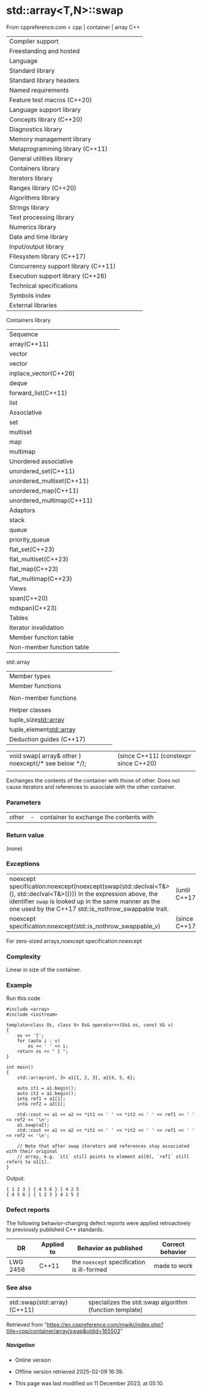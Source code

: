 # std::array<T,N>::swap

From cppreference.com
< cpp‎ | container‎ | array
C++

|  |  |  |  |  |
| --- | --- | --- | --- | --- |
| Compiler support | | | | |
| Freestanding and hosted | | | | |
| Language | | | | |
| Standard library | | | | |
| Standard library headers | | | | |
| Named requirements | | | | |
| Feature test macros (C++20) | | | | |
| Language support library | | | | |
| Concepts library (C++20) | | | | |
| Diagnostics library | | | | |
| Memory management library | | | | |
| Metaprogramming library (C++11) | | | | |
| General utilities library | | | | |
| Containers library | | | | |
| Iterators library | | | | |
| Ranges library (C++20) | | | | |
| Algorithms library | | | | |
| Strings library | | | | |
| Text processing library | | | | |
| Numerics library | | | | |
| Date and time library | | | | |
| Input/output library | | | | |
| Filesystem library (C++17) | | | | |
| Concurrency support library (C++11) | | | | |
| Execution support library (C++26) | | | | |
| Technical specifications | | | | |
| Symbols index | | | | |
| External libraries | | | | |

Containers library

|  |  |  |  |  |
| --- | --- | --- | --- | --- |
| Sequence | | | | |
| array(C++11) | | | | |
| vector | | | | |
| vector<bool> | | | | |
| inplace_vector(C++26) | | | | |
| deque | | | | |
| forward_list(C++11) | | | | |
| list | | | | |
| Associative | | | | |
| set | | | | |
| multiset | | | | |
| map | | | | |
| multimap | | | | |
| Unordered associative | | | | |
| unordered_set(C++11) | | | | |
| unordered_multiset(C++11) | | | | |
| unordered_map(C++11) | | | | |
| unordered_multimap(C++11) | | | | |
| Adaptors | | | | |
| stack | | | | |
| queue | | | | |
| priority_queue | | | | |
| flat_set(C++23) | | | | |
| flat_multiset(C++23) | | | | |
| flat_map(C++23) | | | | |
| flat_multimap(C++23) | | | | |
| Views | | | | |
| span(C++20) | | | | |
| mdspan(C++23) | | | | |
| Tables | | | | |
| Iterator invalidation | | | | |
| Member function table | | | | |
| Non-member function table | | | | |

std::array

|  |  |  |  |  |
| --- | --- | --- | --- | --- |
| Member types | | | | |
| Member functions | | | | |
| |  |  |  |  |  | | --- | --- | --- | --- | --- | | Element access | | | | | | array::at | | | | | | [array::operator[]](operator_at.html "cpp/container/array/operator at") | | | | | | array::front | | | | | | array::back | | | | | | array::data | | | | | | Operations | | | | | | array::fill | | | | | | ****array::swap**** | | | | | | |  |  |  |  |  | | --- | --- | --- | --- | --- | | Iterators | | | | | | array::beginarray::cbegin | | | | | | array::endarray::cend | | | | | | array::rbeginarray::crbegin | | | | | | array::rendarray::crend | | | | | | |  |  |  |  |  | | --- | --- | --- | --- | --- | | Capacity | | | | | | array::empty | | | | | | array::size | | | | | | array::max_size | | | | | |  | | | | | |  | | | | | |  | | | | | |  | | | | | |  | | | | | |
| Non-member functions | | | | |
| |  |  |  |  |  | | --- | --- | --- | --- | --- | | operator==operator<=>(C++20) | | | | | | get(std::array) | | | | | | swap(std::array) | | | | | | to_array(C++20) | | | | | | |  |  |  |  |  | | --- | --- | --- | --- | --- | | operator|=operator<operator>operator<=operator>=(until C++20)(until C++20)(until C++20)(until C++20)(until C++20) | | | | | |
| Helper classes | | | | |
| tuple_size<std::array> | | | | |
| tuple_element<std::array> | | | | |
| Deduction guides (C++17) | | | | |

|  |  |  |
| --- | --- | --- |
| void swap( array& other ) noexcept(/\* see below \*/); |  | (since C++11)  (constexpr since C++20) |
|  |  |  |

Exchanges the contents of the container with those of other. Does not cause iterators and references to associate with the other container.

### Parameters

|  |  |  |
| --- | --- | --- |
| other | - | container to exchange the contents with |

### Return value

(none)

### Exceptions

|  |  |
| --- | --- |
| noexcept specification:noexcept(noexcept(swap(std::declval<T&>(), std::declval<T&>()))) In the expression above, the identifier `swap` is looked up in the same manner as the one used by the C++17 std::is_nothrow_swappable trait. | (until C++17) |
| noexcept specification:noexcept(std::is_nothrow_swappable_v<T>) | (since C++17) |

For zero-sized arrays,noexcept specification:noexcept

### Complexity

Linear in size of the container.

### Example

Run this code

```
#include <array>
#include <iostream>
 
template<class Os, class V> Os& operator<<(Os& os, const V& v)
{
    os << '{';
    for (auto i : v)
        os << ' ' << i;
    return os << " } ";
}
 
int main()
{
    std::array<int, 3> a1{1, 2, 3}, a2{4, 5, 6};
 
    auto it1 = a1.begin();
    auto it2 = a2.begin();
    int& ref1 = a1[1];
    int& ref2 = a2[1];
 
    std::cout << a1 << a2 << *it1 << ' ' << *it2 << ' ' << ref1 << ' ' << ref2 << '\n';
    a1.swap(a2);
    std::cout << a1 << a2 << *it1 << ' ' << *it2 << ' ' << ref1 << ' ' << ref2 << '\n';
 
    // Note that after swap iterators and references stay associated with their original
    // array, e.g. `it1` still points to element a1[0], `ref1` still refers to a1[1].
}

```

Output:

```
{ 1 2 3 } { 4 5 6 } 1 4 2 5
{ 4 5 6 } { 1 2 3 } 4 1 5 2

```

### Defect reports

The following behavior-changing defect reports were applied retroactively to previously published C++ standards.

| DR | Applied to | Behavior as published | Correct behavior |
| --- | --- | --- | --- |
| LWG 2456 | C++11 | the `noexcept` specification is ill-formed | made to work |

### See also

|  |  |
| --- | --- |
| std::swap(std::array)(C++11) | specializes the std::swap algorithm   (function template) |

Retrieved from "<https://en.cppreference.com/mwiki/index.php?title=cpp/container/array/swap&oldid=165503>"

##### Navigation

- Online version
- Offline version retrieved 2025-02-09 16:39.

- This page was last modified on 11 December 2023, at 05:10.